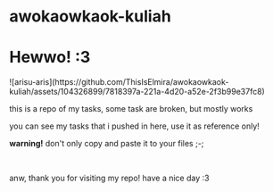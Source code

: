 # awokaowkaok-kuliah
<h1>Hewwo! :3</h1>
![arisu-aris](https://github.com/ThisIsElmira/awokaowkaok-kuliah/assets/104326899/7818397a-221a-4d20-a52e-2f3b99e37fc8)

<p>this is a repo of my tasks, some task are broken, but mostly works</p>
<p>you can see my tasks that i pushed in here, use it as reference only!</p>
<p><b>warning!</b> don't only copy and paste it to your files ;-;</p>
<br>
<p>anw, thank you for visiting my repo! have a nice day :3</p>
